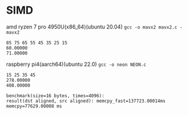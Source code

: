 # SIMD

amd ryzen 7 pro 4950U(x86_64)(ubuntu 20.04)
`gcc -o mavx2 mavx2.c -mavx2 `
```shell
85 75 65 55 45 35 25 15 
60.00000
71.00000
```
raspberry pi4(aarch64)(ubuntu 22.0)
`gcc -o neon NEON.c`
```shell
15 25 35 45 
278.00000
408.00000
```


```shell
benchmark(size=16 bytes, times=4096):
result(dst aligned, src aligned): memcpy_fast=137723.00014ms memcpy=77629.00008 ms
```

